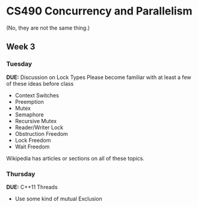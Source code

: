 # CS490 Concurrency and Parallelism
(No, they are not the same thing.)


## Week 3

### Tuesday
**DUE:** Discussion on Lock Types
Please become familiar with at least a few of these ideas before class
- Context Switches
- Preemption
- Mutex
- Semaphore
- Recursive Mutex
- Reader/Writer Lock
- Obstruction Freedom
- Lock Freedom
- Wait Freedom

Wikipedia has articles or sections on all of these topics.


### Thursday
**DUE:** C++11 Threads
- Use some kind of mutual Exclusion
